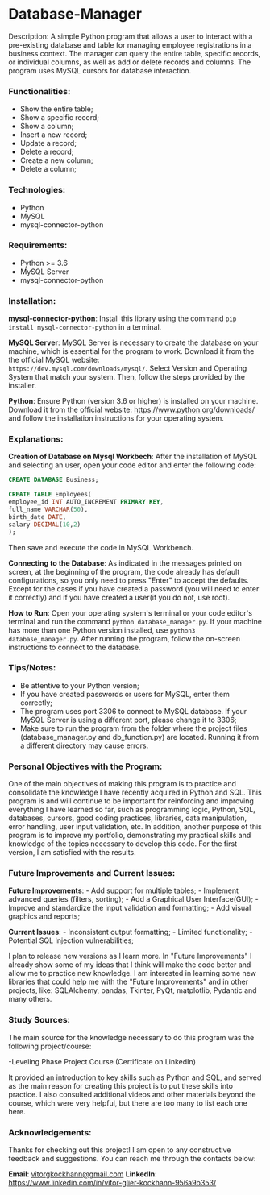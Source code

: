 # Database-Manager
Description: A simple Python program that allows a user to interact with a pre-existing database and table for managing employee registrations in a business context. The manager can query the entire table, specific records, or individual columns, as 
well as add or delete records and columns. The program uses MySQL cursors for database interaction.


### Functionalities:

  - Show the entire table;
  - Show a specific record;
  - Show a column;
  - Insert a new record;
  - Update a record;
  - Delete a record;
  - Create a new column;
  - Delete a column;

### Technologies:

  - Python
  - MySQL
  - mysql-connector-python

### Requirements:

  - Python >= 3.6
  - MySQL Server
  - mysql-connector-python

### Installation:

  **mysql-connector-python**: 
  Install this library using the command `pip install mysql-connector-python` in a terminal.

  **MySQL Server**: 
  MySQL Server is necessary to create the database on your machine, which is essential for
  the program to work. Download it from the the official MySQL website:           
  `https://dev.mysql.com/downloads/mysql/`. Select Version and Operating System that match your system.
  Then, follow the steps provided by the installer.

  **Python**: 
  Ensure Python (version 3.6 or higher) is installed on your machine. Download it from the official website: 
  https://www.python.org/downloads/ and follow the installation instructions for your operating system.


### Explanations:

  **Creation of Database on Mysql Workbech**: 
  After the installation of MySQL and selecting an user, open your code editor and enter the                                                 following code:
  
  ```sql
  CREATE DATABASE Business;
 
  CREATE TABLE Employees(
  employee_id INT AUTO_INCREMENT PRIMARY KEY,
  full_name VARCHAR(50),
  birth_date DATE,
  salary DECIMAL(10,2)
  );
  ``` 
  Then save and execute the code in MySQL Workbench.

  
  **Connecting to the Database**:
  As indicated in the messages printed on screen, at the beginning of the program, the code already has default configurations, so 
  you only need to press "Enter" to accept the defaults. Except for the cases if you have created a 
  password (you will need to enter it correctly) and if you have created a user(if you do not, use root).


  **How to Run**:
  Open your operating system's terminal or your code editor's terminal and run the command `python database_manager.py`. If your machine
  has more than one Python version installed, use `python3 database_manager.py`. After running the program, follow the on-screen 
  instructions to connect to the database.


  ### Tips/Notes:

   - Be attentive to your Python version;
   - If you have created passwords or users for MySQL, enter them correctly;
   - The program uses port 3306 to connect to MySQL database. If your MySQL Server is using a different port, please change
     it to 3306;
   - Make sure to run the program from the folder where the project files (database_manager.py and db_function.py) are located. Running 
     it from a different directory may cause errors.


### Personal Objectives with the Program:
    
  One of the main objectives of making this program is to practice and consolidate the knowledge I have recently acquired in Python and 
  SQL. This program is and will continue to be important for reinforcing and improving everything I have learned so far, such as 
  programming logic, Python, SQL, databases, cursors, good coding practices, libraries, data manipulation, error handling, user input 
  validation, etc.
  In addition, another purpose of this program is to improve my portfolio, demonstrating my practical skills and knowledge of the 
  topics necessary to develop this code. For the first version, I am satisfied with the results.


### Future Improvements and Current Issues:

  **Future Improvements**:
    - Add support for multiple tables;
    - Implement advanced queries (filters, sorting);
    - Add a Graphical User Interface(GUI);
    - Improve and standardize the input validation and formatting;
    - Add visual graphics and reports;
    
  **Current Issues**:
    - Inconsistent output formatting;
    - Limited functionality;
    - Potential SQL Injection vulnerabilities;

I plan to release new versions as I learn more. In "Future Improvements" I already show some of my ideas that I think will make the code 
better and allow me to practice new knowledge. I am interested in learning some new libraries that could help me with the "Future 
Improvements" and in other projects, like: SQLAlchemy, pandas, Tkinter, PyQt, matplotlib, Pydantic and many others.

### Study Sources:

The main source for the knowledge necessary to do this program was the following project/course:

  -Leveling Phase Project Course (Certificate on LinkedIn)

It provided an introduction to key skills such as Python and SQL, and served as the main reason for creating this project is to put these 
skills into practice.
I also consulted additional videos and other materials beyond the course, which were very helpful, but there are too many to list each 
one here.

### Acknowledgements:
  Thanks for checking out this project!
  I am open to any constructive feedback and suggestions. You can reach me through the contacts below:

  **Email**: vitorgkockhann@gmail.com
  **LinkedIn**: https://www.linkedin.com/in/vitor-glier-kockhann-956a9b353/ 
  
  
  
                                               
                                                  
